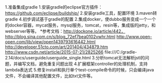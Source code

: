 1.准备集成gradle
   1.安装gradle的eclipse官方插件：https://github.com/eclipse/buildship/
   2.安装gradle工具，配置环境
   3.maven转gradle
   4.初步调试基于gradle的配置
2.集成docker，使dubbo服务变成一个一个的docker容器，mycat服务，mysql服务，tomcat，resin等，集成版的jetty，和webserver等等。
    *参考文档：http://dockone.io/article/442，http://blog.sina.com.cn/s/blog_72ef7bea0102vwhr.html
              http://www.open-open.com/lib/view/open1439793616442.html
              http://developer.51cto.com/art/201404/434879.htm
              http://www.csdn.net/article/2015-07-21/2825266
              file:///C:/gradle-2.14/docs/userguide/userguide_single.html
3.分析tomcat无法解析jstl的问题，并编写文档，避免重复问题出现
4.扩展框架controller的处理机制，支持lambda表达式
5.修复install和执行单个test-compile命令的时候，只会编译java文件，不会编译其他配置文件，比如txt文件等。